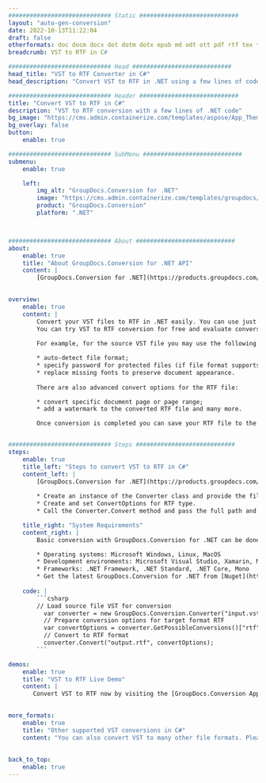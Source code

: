 ```yaml
---
############################# Static ############################
layout: "auto-gen-conversion"
date: 2022-10-13T11:22:04
draft: false
otherformats: doc docm docx dot dotm dotx epub md odt ott pdf rtf tex txt vdx vsdm vsdx vssm vssx vstm vstx vsx vtx xps
breadcrumb: VST to RTF in C#

############################# Head ############################
head_title: "VST to RTF Converter in C#"
head_description: "Convert VST to RTF in .NET using a few lines of code. Use the GroupDocs Document Conversion API to convert over 160 file formats."

############################# Header ############################
title: "Convert VST to RTF in C#"
description: "VST to RTF conversion with a few lines of .NET code"
bg_image: "https://cms.admin.containerize.com/templates/aspose/App_Themes/V3/images/bg/header1.png"
bg_overlay: false
button:
    enable: true

############################# SubMenu ############################
submenu:
    enable: true

    left:
        img_alt: "GroupDocs.Conversion for .NET"
        image: "https://cms.admin.containerize.com/templates/groupdocs/images/product-logos/90x90-noborder/groupdocs-conversion-net.png"
        product: "GroupDocs.Conversion"
        platform: ".NET"



############################# About ############################
about:
    enable: true
    title: "About GroupDocs.Conversion for .NET API"
    content: |
        [GroupDocs.Conversion for .NET](https://products.groupdocs.com/conversion/net/) can be used to convert Microsoft Word, Excel, PowerPoint, PDF, Visio and other formats. GroupDocs.Conversion is a standalone API that is suitable for back-end and internal systems where high performance is required. It does not depend on any software such as Microsoft or Open Office.
    

overview:
    enable: true
    content: |
        Convert your VST files to RTF in .NET easily. You can use just a couple of C# code lines in any platform of your choice like - Windows, Linux, macOS.
        You can try VST to RTF conversion for free and evaluate conversion results quality.  Along with simple file conversion scenarios you can try more advanced options for loading source VST file and for saving output RTF result. 
        
        For example, for the source VST file you may use the following load options:

        * auto-detect file format;
        * specify password for protected files (if file format supports it);
        * replace missing fonts to preserve document appearance.
        
        There are also advanced convert options for the RTF file:

        * convert specific document page or page range;
        * add a watermark to the converted RTF file and many more.

        Once conversion is completed you can save your RTF file to the local file path or any third-party storage like FTP, Amazon S3, Google Drive, Dropbox etc. Please note - to convert VST to RTF there is no need for any additional software installed - like MS Office, Open Office, Adobe Acrobat Reader etc.


############################# Steps ############################
steps:
    enable: true
    title_left: "Steps to convert VST to RTF in C#"
    content_left: |
        [GroupDocs.Conversion for .NET](https://products.groupdocs.com/conversion/net/) makes it easy for developers to convert a VST file to RTF with a few lines of code.
        
        * Create an instance of the Converter class and provide the file VST with the full path
        * Create and set ConvertOptions for RTF type.
        * Call the Converter.Convert method and pass the full path and format (RTF) as a parameter

    title_right: "System Requirements"
    content_right: |
        Basic conversion with GroupDocs.Conversion for .NET can be done in just a few simple steps. Our APIs are supported on all major platforms and operating systems. Before executing the code below, make sure you have the following prerequisites installed on your system.

        * Operating systems: Microsoft Windows, Linux, MacOS
        * Development environments: Microsoft Visual Studio, Xamarin, MonoDevelop
        * Frameworks: .NET Framework, .NET Standard, .NET Core, Mono
        * Get the latest GroupDocs.Conversion for .NET from [Nuget](https://www.nuget.org/packages/groupdocs.conversion)
         
    code: |
        ```csharp    
        // Load source file VST for conversion
          var converter = new GroupDocs.Conversion.Converter("input.vst");
          // Prepare conversion options for target format RTF
          var convertOptions = converter.GetPossibleConversions()["rtf"].ConvertOptions;
          // Convert to RTF format
          converter.Convert("output.rtf", convertOptions);
        ```

demos:
    enable: true
    title: "VST to RTF Live Demo"
    content: |
       Convert VST to RTF now by visiting the [GroupDocs.Conversion App](https://products.groupdocs.app/conversion/family) website. Online demo has the following advantages
          

more_formats:
    enable: true
    title: "Other supported VST conversions in C#"
    content: "You can also convert VST to many other file formats. Please see the list below."
       
       
back_to_top:
    enable: true
---
```

